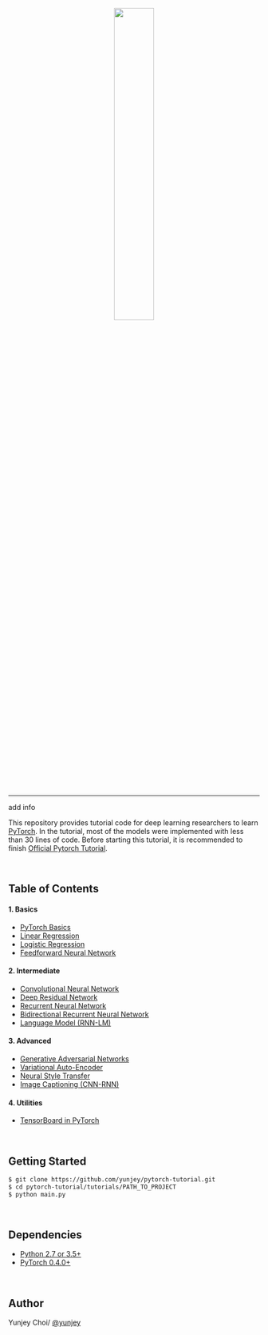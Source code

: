 <p align="center"><img width="40%" src="logo/pytorch_logo_2018.svg" /></p>

--------------------------------------------------------------------------------
add info

This repository provides tutorial code for deep learning researchers to learn [PyTorch](https://github.com/pytorch/pytorch). In the tutorial, most of the models were implemented with less than 30 lines of code. Before starting this tutorial, it is recommended to finish [Official Pytorch Tutorial](http://pytorch.org/tutorials/beginner/deep_learning_60min_blitz.html).


<br/>

## Table of Contents

#### 1. Basics
* [PyTorch Basics](https://github.com/yunjey/pytorch-tutorial/tree/master/tutorials/01-basics/pytorch_basics/main.py)
* [Linear Regression](https://github.com/yunjey/pytorch-tutorial/tree/master/tutorials/01-basics/linear_regression/main.py#L22-L23)
* [Logistic Regression](https://github.com/yunjey/pytorch-tutorial/tree/master/tutorials/01-basics/logistic_regression/main.py#L33-L34)
* [Feedforward Neural Network](https://github.com/yunjey/pytorch-tutorial/tree/master/tutorials/01-basics/feedforward_neural_network/main.py#L37-L49)

#### 2. Intermediate
* [Convolutional Neural Network](https://github.com/yunjey/pytorch-tutorial/tree/master/tutorials/02-intermediate/convolutional_neural_network/main.py#L35-L56)
* [Deep Residual Network](https://github.com/yunjey/pytorch-tutorial/tree/master/tutorials/02-intermediate/deep_residual_network/main.py#L76-L113)
* [Recurrent Neural Network](https://github.com/yunjey/pytorch-tutorial/tree/master/tutorials/02-intermediate/recurrent_neural_network/main.py#L39-L58)
* [Bidirectional Recurrent Neural Network](https://github.com/yunjey/pytorch-tutorial/tree/master/tutorials/02-intermediate/bidirectional_recurrent_neural_network/main.py#L39-L58)
* [Language Model (RNN-LM)](https://github.com/yunjey/pytorch-tutorial/tree/master/tutorials/02-intermediate/language_model/main.py#L30-L50)

#### 3. Advanced
* [Generative Adversarial Networks](https://github.com/yunjey/pytorch-tutorial/blob/master/tutorials/03-advanced/generative_adversarial_network/main.py#L41-L57)
* [Variational Auto-Encoder](https://github.com/yunjey/pytorch-tutorial/blob/master/tutorials/03-advanced/variational_autoencoder/main.py#L38-L65)
* [Neural Style Transfer](https://github.com/yunjey/pytorch-tutorial/tree/master/tutorials/03-advanced/neural_style_transfer)
* [Image Captioning (CNN-RNN)](https://github.com/yunjey/pytorch-tutorial/tree/master/tutorials/03-advanced/image_captioning)

#### 4. Utilities
* [TensorBoard in PyTorch](https://github.com/yunjey/pytorch-tutorial/tree/master/tutorials/04-utils/tensorboard)



<br/>

## Getting Started
```bash
$ git clone https://github.com/yunjey/pytorch-tutorial.git
$ cd pytorch-tutorial/tutorials/PATH_TO_PROJECT
$ python main.py
```

<br/>

## Dependencies
* [Python 2.7 or 3.5+](https://www.continuum.io/downloads)
* [PyTorch 0.4.0+](http://pytorch.org/)



<br/>


## Author
Yunjey Choi/ [@yunjey](https://github.com/yunjey)
